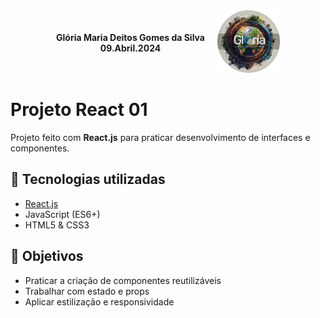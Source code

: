 <div align="center" style="display: flex; justify-content: center; align-items: center; gap: 20px; flex-wrap: wrap;">
  <div>
    <h4>Glória Maria Deitos Gomes da Silva <br> 09.Abril.2024</h4>
  </div>
  <div>
    <img src="https://github.com/gloriadeitos/gloriadeitos/blob/main/img/gloriadeitos-logo.png" alt="gloriadeitos-logo" height="100">
  </div>
</div>

# Projeto React 01
Projeto feito com **React.js** para praticar desenvolvimento de interfaces e componentes.

## 🚀 Tecnologias utilizadas

- [React.js](https://reactjs.org/)
- JavaScript (ES6+)
- HTML5 & CSS3

## 🎯 Objetivos

- Praticar a criação de componentes reutilizáveis
- Trabalhar com estado e props
- Aplicar estilização e responsividade
